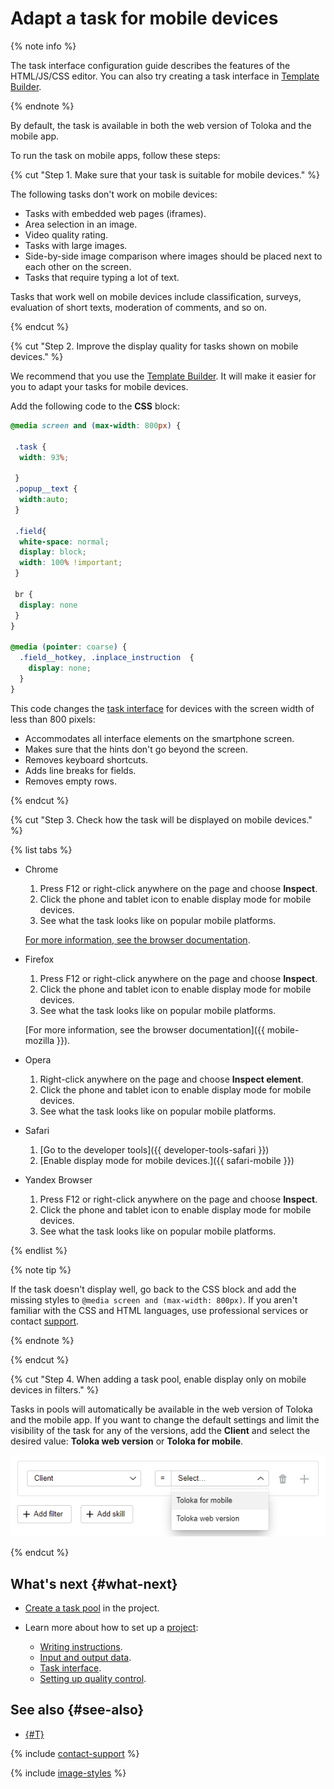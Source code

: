 # Adapt a task for mobile devices

{% note info %}

The task interface configuration guide describes the features of the HTML/JS/CSS editor. You can also try creating a task interface in [Template Builder](../../template-builder/index.md).

{% endnote %}

By default, the task is available in both the web version of Toloka and the mobile app.

To run the task on mobile apps, follow these steps:

{% cut "Step 1. Make sure that your task is suitable for mobile devices." %}

The following tasks don't work on mobile devices:

- Tasks with embedded web pages (iframes).
- Area selection in an image.
- Video quality rating.
- Tasks with large images.
- Side-by-side image comparison where images should be placed next to each other on the screen.
- Tasks that require typing a lot of text.

Tasks that work well on mobile devices include classification, surveys, evaluation of short texts, moderation of comments, and so on.

{% endcut %}

{% cut "Step 2. Improve the display quality for tasks shown on mobile devices." %}

We recommend that you use the [Template Builder](../../template-builder/index.md). It will make it easier for you to adapt your tasks for mobile devices.

Add the following code to the **CSS** block:

```css
@media screen and (max-width: 800px) {

 .task {
  width: 93%;

 }
 .popup__text {
  width:auto;
 }

 .field{
  white-space: normal;
  display: block;
  width: 100% !important;
 }

 br {
  display: none
 }
}

@media (pointer: coarse) {
  .field__hotkey, .inplace_instruction  {
    display: none;
  }
}
```

This code changes the [task interface](../../glossary.md#task-interface) for devices with the screen width of less than 800 pixels:

- Accommodates all interface elements on the smartphone screen.
- Makes sure that the hints don't go beyond the screen.
- Removes keyboard shortcuts.
- Adds line breaks for fields.
- Removes empty rows.

{% endcut %}

{% cut "Step 3. Check how the task will be displayed on mobile devices." %}

{% list tabs %}

- Chrome

  1. Press F12 or right-click anywhere on the page and choose **Inspect**.
  1. Click the phone and tablet icon to enable display mode for mobile devices.
  1. See what the task looks like on popular mobile platforms.

  [For more information, see the browser documentation](https://developers.google.com/web/tools/chrome-devtools/device-mode).

- Firefox

  1. Press F12 or right-click anywhere on the page and choose **Inspect**.
  1. Click the phone and tablet icon to enable display mode for mobile devices.
  1. See what the task looks like on popular mobile platforms.

  [For more information, see the browser documentation]({{ mobile-mozilla }}).

- Opera

  1. Right-click anywhere on the page and choose **Inspect element**.
  1. Click the phone and tablet icon to enable display mode for mobile devices.
  1. See what the task looks like on popular mobile platforms.

- Safari

  1. [Go to the developer tools]({{ developer-tools-safari }})
  1. [Enable display mode for mobile devices.]({{ safari-mobile }})

- Yandex Browser

  1. Press F12 or right-click anywhere on the page and choose **Inspect**.
  1. Click the phone and tablet icon to enable display mode for mobile devices.
  1. See what the task looks like on popular mobile platforms.

{% endlist %}

{% note tip %}

If the task doesn't display well, go back to the CSS block and add the missing styles to `@media screen and (max-width: 800px)`. If you aren't familiar with the CSS and HTML languages, use professional services or contact [support](../troubleshooting/support.md).

{% endnote %}

{% endcut %}

{% cut "Step 4. When adding a task pool, enable display only on mobile devices in filters." %}

Tasks in pools will automatically be available in the web version of Toloka and the mobile app. If you want to change the default settings and limit the visibility of the task for any of the versions, add the **Client** and select the desired value: **Toloka web version** or **Toloka for mobile**.

![](../_images/interface-configuration/filters_web+apps.png)

{% endcut %}

## What's next {#what-next}

- [Create a task pool](pool-main.md) in the project.
- Learn more about how to set up a [project](../../glossary.md#project):

    - [Writing instructions](instruction.md).
    - [Input and output data](incoming.md).
    - [Task interface](spec.md).
    - [Setting up quality control](project-qa.md).

## See also {#see-also}

- [{#T}](self-labeling.md)

{% include [contact-support](../_includes/contact-support.md) %}

{% include [image-styles](../../../_includes/image-styles-internal.md) %}